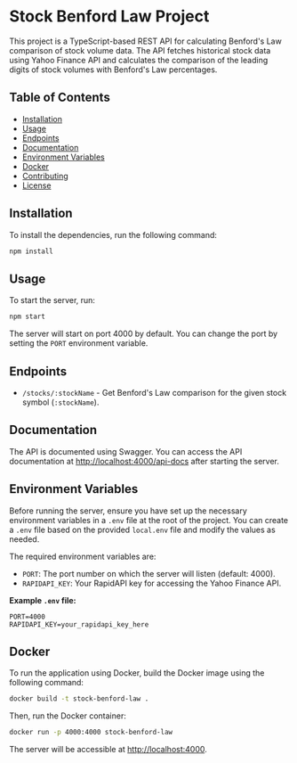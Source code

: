 # Stock Benford Law Project

This project is a TypeScript-based REST API for calculating Benford's Law comparison of stock volume data. The API fetches historical stock data using Yahoo Finance API and calculates the comparison of the leading digits of stock volumes with Benford's Law percentages.

## Table of Contents

- [Installation](#installation)
- [Usage](#usage)
- [Endpoints](#endpoints)
- [Documentation](#documentation)
- [Environment Variables](#environment-variables)
- [Docker](#docker)
- [Contributing](#contributing)
- [License](#license)

## Installation

To install the dependencies, run the following command:

```bash
npm install
```

## Usage

To start the server, run:

```bash
npm start
```

The server will start on port 4000 by default. You can change the port by setting the `PORT` environment variable.

## Endpoints

- `/stocks/:stockName` - Get Benford's Law comparison for the given stock symbol (`:stockName`).

## Documentation

The API is documented using Swagger. You can access the API documentation at [http://localhost:4000/api-docs](http://localhost:4000/api-docs) after starting the server.

## Environment Variables

Before running the server, ensure you have set up the necessary environment variables in a `.env` file at the root of the project. You can create a `.env` file based on the provided `local.env` file and modify the values as needed.

The required environment variables are:

- `PORT`: The port number on which the server will listen (default: 4000).
- `RAPIDAPI_KEY`: Your RapidAPI key for accessing the Yahoo Finance API.

**Example `.env` file:**

```
PORT=4000
RAPIDAPI_KEY=your_rapidapi_key_here
```

## Docker

To run the application using Docker, build the Docker image using the following command:

```bash
docker build -t stock-benford-law .
```

Then, run the Docker container:

```bash
docker run -p 4000:4000 stock-benford-law
```

The server will be accessible at [http://localhost:4000](http://localhost:4000).